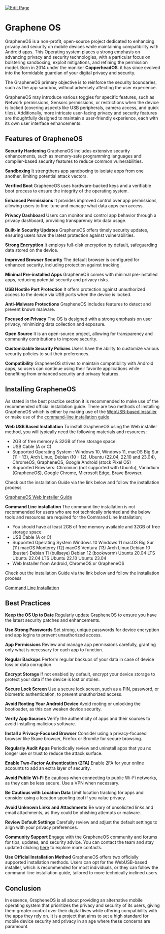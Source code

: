 <a href="https://github.com/henryquincy/zechub/edit/main/site/Privacy_Tools/GrapheneOS.md" target="_blank">
  <img src="https://img.shields.io/badge/Edit%20Here-blue" alt="Edit Page"/>
</a>

# Graphene OS

GrapheneOS is a non-profit, open-source project dedicated to enhancing privacy and security on mobile devices while maintaining compatibility with Android apps. This Operating system places a strong emphasis on advancing privacy and security technologies, with a particular focus on bolstering sandboxing, exploit mitigations, and refining the permission model. Born in 2014 under the moniker **CopperheadOS**. it has since evolved into the formidable guardian of your digital privacy and security.

The GrapheneOS primary objective is to reinforce the security boundaries, such as the app sandbox, without adversely affecting the user experience. 

GrapheneOS may introduce various toggles for specific features, such as Network permissions, Sensors permissions, or restrictions when the device is locked (covering aspects like USB peripherals, camera access, and quick tiles). Additionally, more intricate user-facing privacy and security features are thoughtfully designed to maintain a user-friendly experience, each with its own user interface enhancements.

## **Features of GrapheneOS**

**Security Hardening** GrapheneOS includes extensive security enhancements, such as memory-safe programming languages and compiler-based security features to reduce common vulnerabilities.

**Sandboxing** It strengthens app sandboxing to isolate apps from one another, limiting potential attack vectors.

**Verified Boot** GrapheneOS uses hardware-backed keys and a verifiable boot process to ensure the integrity of the operating system.

**Enhanced Permissions** It provides improved control over app permissions, allowing users to fine-tune and manage what data apps can access.

**Privacy Dashboard** Users can monitor and control app behavior through a privacy dashboard, providing transparency into data usage.

**Built-in Security Updates** GrapheneOS offers timely security updates, ensuring users have the latest protection against vulnerabilities.

**Strong Encryption** It employs full-disk encryption by default, safeguarding data stored on the device.

**Improved Browser Security** The default browser is configured for enhanced security, including protection against tracking.

**Minimal Pre-installed Apps** GrapheneOS comes with minimal pre-installed apps, reducing potential security and privacy risks.

**USB Hostile Port Protection** It offers protection against unauthorized access to the device via USB ports when the device is locked.

**Anti-Malware Protections** GrapheneOS includes features to detect and prevent known malware.

**Focused on Privacy** The OS is designed with a strong emphasis on user privacy, minimizing data collection and exposure.

**Open Source** It is an open-source project, allowing for transparency and community contributions to improve security.

**Customizable Security Policies** Users have the ability to customize various security policies to suit their preferences.

**Compatibility** GrapheneOS strives to maintain compatibility with Android apps, so users can continue using their favorite applications while benefiting from enhanced security and privacy features.

## **Installing GrapheneOS**

As stated in the best practice section it is recommended to make use of the recommended official installation guide. There are two methods of installing GrapheneOS which is either by making use of the [WebUSB-based installer](https://grapheneos.org/install/web) or make use of the [command-line installation guide](https://grapheneos.org/install/cli)

**Web USB Based Installation** To install GrapheneOS using the Web installer method, you will typically need the following materials and resources:

- 2GB of free memory & 32GB of free storage space.
- USB Cable (A or C)
- Supported Operating System : Windows 10, Windows 11, macOS Big Sur (11 - 13), Arch Linux, Debian (10 - 12), Ubuntu (22.04, 22.10 and 23.04), ChromeOS, GrapheneOS, Google Android (stock Pixel OS)
- Supported Browsers: Chromium (not supported with Ubuntu), Vanadium (GrapheneOS), Google Chrome, Microsoft Edge, Brave Browser.

Check out the installation Guide via the link below and follow the installation process

[GrapheneOS Web Installer Guide](https://grapheneos.org/install/web#prerequisites)

**Command Line installation** The command line installation is not recommended for users who are not technically oriented and the below tools and resources are required for the Command Line Installation;

- You should have at least 2GB of free memory available and 32GB of free storage space
- USB Cable (A or C)
- Supported Operating System Windows 10 Windows 11 macOS Big Sur (11) macOS Monterey (12) macOS Ventura (13) Arch Linux Debian 10 (buster) Debian 11 (bullseye) Debian 12 (bookworm) Ubuntu 20.04 LTS Ubuntu 22.04 LTS Ubuntu 22.10 Ubuntu 23.04
- Web Installer from Android, ChromeOS or GrapheneOS

Check out the installation Guide via the link below and follow the installation process 

[Command Line Installation](https://grapheneos.org/install/cli#prerequisites)

## **Best Practices**

**Keep the OS Up to Date** Regularly update GrapheneOS to ensure you have the latest security patches and enhancements.

**Use Strong Passwords** Set strong, unique passwords for device encryption and app logins to prevent unauthorized access.

**App Permissions** Review and manage app permissions carefully, granting only what is necessary for each app to function.

**Regular Backups** Perform regular backups of your data in case of device loss or data corruption.

**Encrypt Storage** If not enabled by default, encrypt your device storage to protect your data if the device is lost or stolen.

**Secure Lock Screen** Use a secure lock screen, such as a PIN, password, or biometric authentication, to prevent unauthorized access.

**Avoid Rooting Your Android Device** Avoid rooting or unlocking the bootloader, as this can weaken device security.

**Verify App Sources** Verify the authenticity of apps and their sources to avoid installing malicious software.

**Install a Privacy-Focused Browser** Consider using a privacy-focused browser like Brave browser, Firefox or Bromite for secure browsing.

**Regularly Audit Apps** Periodically review and uninstall apps that you no longer use or trust to reduce the attack surface.

**Enable Two-Factor Authentication (2FA)** Enable 2FA for your online accounts to add an extra layer of security.

**Avoid Public Wi-Fi** Be cautious when connecting to public Wi-Fi networks, as they can be less secure. Use a VPN when necessary.

**Be Cautious with Location Data** Limit location tracking for apps and consider using a location spoofing tool if you value privacy.

**Avoid Unknown Links and Attachments** Be wary of unsolicited links and email attachments, as they could be phishing attempts or malware.

**Review Default Settings** Carefully review and adjust the default settings to align with your privacy preferences.

**Community Support** Engage with the GrapheneOS community and forums for tips, updates, and security advice. You can contact the team and stay updated clicking [here](https://grapheneos.org/contact) to explore more contacts.

**Use Official Installation Method** GrapheneOS offers two officially supported installation methods. Users can opt for the WebUSB-based installer, which is recommended for most individuals, or they can follow the command-line installation guide, tailored to more technically inclined users.

## **Conclusion**

In essence, GrapheneOS is all about providing an alternative mobile operating system that prioritizes the privacy and security of its users, giving them greater control over their digital lives while offering compatibility with the apps they rely on. It is a project that aims to set a high standard for mobile device security and privacy in an age where these concerns are paramount.
